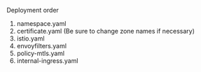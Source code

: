 Deployment order
1.  namespace.yaml
2.  certificate.yaml (Be sure to change zone names if necessary)
3.  istio.yaml
4.  envoyfilters.yaml
5.  policy-mtls.yaml
6.  internal-ingress.yaml
